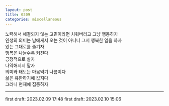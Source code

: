 ```yaml
---
layout: post
title: 0209
categories: miscellaneous
---
```


노력해서 해결되지 않는 고민이라면 치워버리고 그냥 행동하자  
인생의 의미는 남에게서 오는 것이 아니니 그저 행복한 일을 하자  
있는 그대로를 즐기자  
행복은 나눌수록 커진다  
긍정적으로 살자  
나약해지지 말자  
의미와 태도는 마음먹기 나름이다  
삶은 유한하기에 값지다  
그러니 현재에 집중하자

---

first draft: 2023.02.09 17:48
first draft: 2023.02.10 15:06